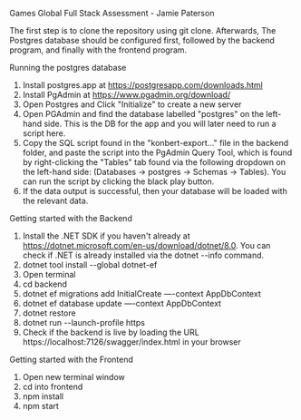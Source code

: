Games Global Full Stack Assessment - Jamie Paterson

The first step is to clone the repository using git clone. Afterwards, The Postgres database should be configured first, followed by the backend program, and finally with the frontend program.

Running the postgres database
1) Install postgres.app at https://postgresapp.com/downloads.html
2) Install PgAdmin at https://www.pgadmin.org/download/
3) Open Postgres and Click "Initialize" to create a new server
4) Open PGAdmin and find the database labelled "postgres" on the left-hand side. This is the DB for the app and you will later need to run a script here.
5) Copy the SQL script found in the "konbert-export..." file in the backend folder, and paste the script into the PgAdmin Query Tool, which is found by right-clicking the "Tables" tab found via the following dropdown on the left-hand side: (Databases -> postgres -> Schemas -> Tables). You can run the script by clicking the black play button.
6) If the data output is successful, then your database will be loaded with the relevant data.

Getting started with the Backend 
1) Install the .NET SDK if you haven't already at https://dotnet.microsoft.com/en-us/download/dotnet/8.0. You can check if .NET is already installed via the dotnet --info command.
2) dotnet tool install --global dotnet-ef
3) Open terminal
4) cd backend
5) dotnet ef migrations add InitialCreate —-context AppDbContext
6) dotnet ef database update —-context AppDbContext
7) dotnet restore
8) dotnet run --launch-profile https
9) Check if the backend is live by loading the URL https://localhost:7126/swagger/index.html in your browser

Getting started with the Frontend
1) Open new terminal window
2) cd into frontend
3) npm install
4) npm start
